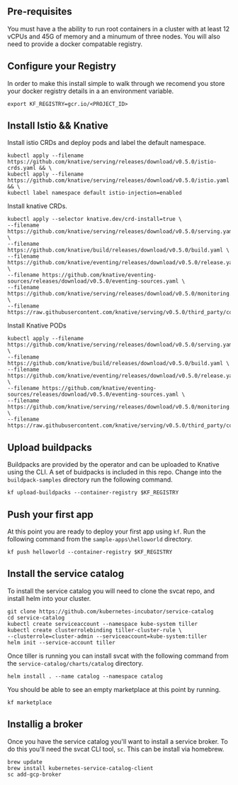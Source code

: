 
## Pre-requisites

You must have a the ability to run root containers in a cluster
with at least 12 vCPUs and 45G of memory and a minumum of three nodes.
You will also need to provide a docker compatable registry. 

## Configure your Registry
In order to make this install simple to walk through we recomend you 
store your docker registry details in a an environment variable. 

```
export KF_REGISTRY=gcr.io/<PROJECT_ID>
```


## Install Istio && Knative

Install istio CRDs and deploy pods and label the default namespace. 
```
kubectl apply --filename https://github.com/knative/serving/releases/download/v0.5.0/istio-crds.yaml && \
kubectl apply --filename https://github.com/knative/serving/releases/download/v0.5.0/istio.yaml && \
kubectl label namespace default istio-injection=enabled
```

Install knative CRDs.
```
kubectl apply --selector knative.dev/crd-install=true \
--filename https://github.com/knative/serving/releases/download/v0.5.0/serving.yaml \
--filename https://github.com/knative/build/releases/download/v0.5.0/build.yaml \
--filename https://github.com/knative/eventing/releases/download/v0.5.0/release.yaml \
--filename https://github.com/knative/eventing-sources/releases/download/v0.5.0/eventing-sources.yaml \
--filename https://github.com/knative/serving/releases/download/v0.5.0/monitoring.yaml \
--filename https://raw.githubusercontent.com/knative/serving/v0.5.0/third_party/config/build/clusterrole.yaml 
```

Install Knative PODs
```
kubectl apply --filename https://github.com/knative/serving/releases/download/v0.5.0/serving.yaml \
--filename https://github.com/knative/build/releases/download/v0.5.0/build.yaml \
--filename https://github.com/knative/eventing/releases/download/v0.5.0/release.yaml \
--filename https://github.com/knative/eventing-sources/releases/download/v0.5.0/eventing-sources.yaml \
--filename https://github.com/knative/serving/releases/download/v0.5.0/monitoring.yaml \
--filename https://raw.githubusercontent.com/knative/serving/v0.5.0/third_party/config/build/clusterrole.yaml
```


## Upload buildpacks
Buildpacks are provided by the operator and can be uploaded to Knative using the
CLI. A set of buidpacks is included in this repo. Change into the `buildpack-samples`
directory run the following command. 

```
kf upload-buildpacks --container-registry $KF_REGISTRY
```

## Push your first app
At this point you are ready to deploy your first app using `kf`. Run the following command 
from the `sample-apps\helloworld` directory. 

```
kf push helloworld --container-registry $KF_REGISTRY
```

## Install the service catalog
To install the service catalog you will need to clone the svcat repo, and install
helm into your cluster. 

```
git clone https://github.com/kubernetes-incubator/service-catalog
cd service-catalog
kubectl create serviceaccount --namespace kube-system tiller 
kubectl create clusterrolebinding tiller-cluster-rule \
--clusterrole=cluster-admin --serviceaccount=kube-system:tiller
helm init --service-account tiller
```

Once tiller is running you can install svcat with the following command
from the `service-catalog/charts/catalog` directory.

```
helm install . --name catalog --namespace catalog
```

You should be able to see an empty marketplace at this point by running.

```
kf marketplace
```

## Installig a broker
Once you have the service catalog you'll want to install a service
broker. To do this you'll need the svcat CLI tool, `sc`. This can be
install via homebrew. 

```
brew update
brew install kubernetes-service-catalog-client
sc add-gcp-broker
```
